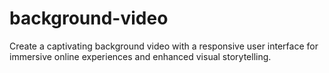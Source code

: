 # background-video
Create a captivating background video with a responsive user interface for immersive online experiences and enhanced visual storytelling.
